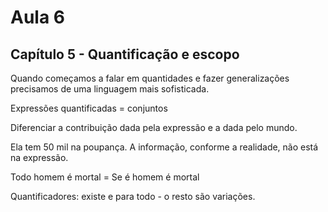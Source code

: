Aula 6
======

Capítulo 5 - Quantificação e escopo
-----------------------------------

Quando começamos a falar em quantidades e fazer generalizações precisamos de uma linguagem mais sofisticada.

Expressões quantificadas = conjuntos

Diferenciar a contribuição dada pela expressão e a dada pelo mundo.

Ela tem 50 mil na poupança. A informação, conforme a realidade, não está na expressão.

Todo homem é mortal = Se é homem é mortal

Quantificadores: existe e para todo - o resto são variações.
